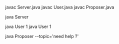 javac Server.java
javac User.java
javac Proposer.java

java Server

java User 1 
java User 1

java Proposer --topic='need help ?'